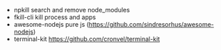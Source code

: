  - npkill               search and remove node_modules
 - fkill-cli            kill process and apps
 - awesome-nodejs       pure js (https://github.com/sindresorhus/awesome-nodejs)
 - terminal-kit         https://github.com/cronvel/terminal-kit
